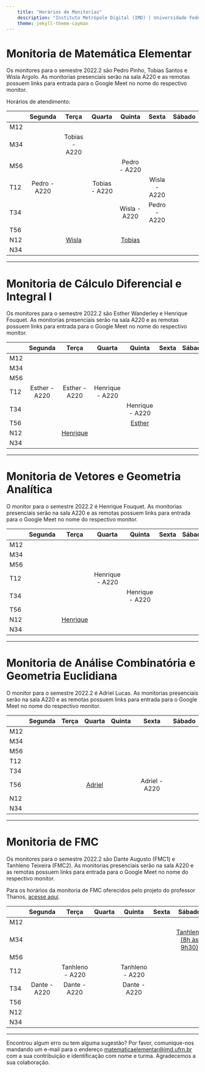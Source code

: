 ```yaml
---
    title: "Horários de Monitorias"
    description: "Instituto Metrópole Digital (IMD) | Universidade Federal do Rio Grande do Norte (UFRN)"
    theme: jekyll-theme-cayman
---
```

# Monitoria de Matemática Elementar
Os monitores para o semestre 2022.2 são Pedro Pinho, Tobias Santos e Wisla Argolo. As monitorias presenciais serão na sala A220 e as remotas possuem links para entrada para o Google Meet no nome do respectivo monitor.

Horários de atendimento:

|     | Segunda |   Terça  | Quarta |  Quinta  |   Sexta  | Sábado | 
|-----|:-------:|:--------:|:------:|:--------:|:--------:|:------:|
| M12 |         |          |        |          |          |        |
| M34 |         |Tobias - A220|        |          |          |        |
| M56 |         |          |        |Pedro - A220|          |        |
| T12 |Pedro - A220|          |Tobias - A220|          |Wisla - A220|        |
| T34 |         |          |        |Wisla - A220|Pedro - A220|        |
| T56 |         |          |        |          |          |        |
| N12 |         |[Wisla](http://meet.google.com/yqx-ymmn-abp)|        |[Tobias](http://meet.google.com/kkd-gmft-oog)|          |        |
| N34 |         |          |        |          |          |        |

---

# Monitoria de Cálculo Diferencial e Integral I
Os monitores para o semestre 2022.2 são Esther Wanderley e Henrique Fouquet. As monitorias presenciais serão na sala A220 e as remotas possuem links para entrada para o Google Meet no nome do respectivo monitor.



|     | Segunda |   Terça  | Quarta |  Quinta  |   Sexta  |   Sábado |
|-----|:-------:|:--------:|:------:|:--------:|:--------:|:--------:|
| M12 |         |          |        |          |          |          |
| M34 |         |          |        |          |          |          |
| M56 |         |          |        |          |          |          |
| T12 |Esther - A220|Esther - A220|Henrique - A220|          |          |          |
| T34 |         |          |        |Henrique - A220|          |          |
| T56 |         |          |        |[Esther](http://meet.google.com/abd-sezu-rhi)|          |          |
| N12 |         |[Henrique](http://meet.google.com/tyy-rycs-akz)|        |          |          |          |
| N34 |         |          |        |          |          |          |

--- 

# Monitoria de Vetores e Geometria Analítica
O monitor para o semestre 2022.2 é Henrique Fouquet. As monitorias presenciais serão na sala A220 e as remotas possuem links para entrada para o Google Meet no nome do respectivo monitor.



|     | Segunda |   Terça  | Quarta |  Quinta  |   Sexta  |   Sábado |
|-----|:-------:|:--------:|:------:|:--------:|:--------:|:--------:|
| M12 |         |          |        |          |          |          |
| M34 |         |          |        |          |          |          |
| M56 |         |          |        |          |          |          |
| T12 |         |          |Henrique - A220|          |          |          |
| T34 |         |          |        |Henrique - A220|          |          |
| T56 |         |          |        |          |          |          |
| N12 |         |[Henrique](http://meet.google.com/tyy-rycs-akz)|        |          |          |          |
| N34 |         |          |        |          |          |          |

--- 
# Monitoria de Análise Combinatória e Geometria Euclidiana
O monitor para o semestre 2022.2 é Adriel Lucas. As monitorias presenciais serão na sala A220 e as remotas possuem links para entrada para o Google Meet no nome do respectivo monitor.



|     | Segunda |   Terça  | Quarta |  Quinta  |   Sexta  |   Sábado |
|-----|:-------:|:--------:|:------:|:--------:|:--------:|:--------:|
| M12 |         |          |        |          |          |          |
| M34 |         |          |        |          |          |          |
| M56 |         |          |        |          |          |          |
| T12 |         |          |        |          |          |          |
| T34 |         |          |        |          |          |          |
| T56 |         |          |[Adriel](https://meet.google.com/orp-iwrq-scf)|          |Adriel - A220|          |
| N12 |         |          |        |          |          |          |
| N34 |         |          |        |          |          |          |

--- 
# Monitoria de FMC
Os monitores para o semestre 2022.2 são Dante Augusto (FMC1) e Tanhleno Teixeira (FMC2). As monitorias presenciais serão na sala A220 e as remotas possuem links para entrada para o Google Meet no nome do respectivo monitor.

Para os horários da monitoria de FMC oferecidos pelo projeto do professor Thanos, [acesse aqui](https://fmc.imd.ufrn.br).



|     | Segunda |   Terça  | Quarta |  Quinta  |   Sexta  |   Sábado |
|-----|:-------:|:--------:|:------:|:--------:|:--------:|:--------:|
| M12 |         |          |        |          |          |          |
| M34 |         |          |        |          |          |[Tanhleno (8h às 9h30)](https://meet.google.com/rkx-thso-mze)|
| M56 |         |          |        |          |          |          |
| T12 |         |Tanhleno - A220|        |Tanhleno - A220|          |          |
| T34 |Dante - A220|Dante - A220|        |Dante - A220|          |          |
| T56 |         |          |        |          |          |          |
| N12 |         |          |        |          |          |          |
| N34 |         |          |        |          |          |          |

--- 
Encontrou algum erro ou tem alguma sugestão? Por favor, comunique-nos mandando um e-mail para o endereço [matematicaelementar@imd.ufrn.br](mailto:matematicaelementar@imd.ufrn.br) com a sua contribuição e identificação com nome e turma. Agradecemos a sua colaboração.
